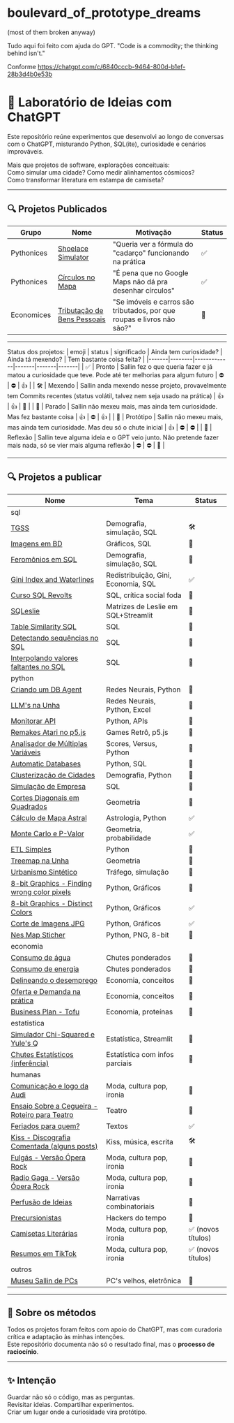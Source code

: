 # boulevard_of_prototype_dreams
(most of them broken anyway)

Tudo aqui foi feito com ajuda do GPT.
"Code is a commodity; the thinking behind isn't."

Conforme https://chatgpt.com/c/6840cccb-9464-800d-b1ef-28b3d4b0e53b

# 🧪 Laboratório de Ideias com ChatGPT

Este repositório reúne experimentos que desenvolvi ao longo de conversas com o ChatGPT, misturando Python, SQL(ite), curiosidade e cenários improváveis.

Mais que projetos de software, explorações conceituais:  
Como simular uma cidade? Como medir alinhamentos cósmicos?  
Como transformar literatura em estampa de camiseta?

---

## 🔍 Projetos Publicados

| Grupo | Nome | Motivação | Status |
|-------|------|------|--------|
| Pythonices | [Shoelace Simulator](./exatas/python/shoelace-simulator) | "Queria ver a fórmula do "cadarço" funcionando na prática | ✅ |
| Pythonices | [Círculos no Mapa](./exatas/python/map-circles) | "É pena que no Google Maps não dá pra desenhar círculos" | ✅ |
| Economices | [Tributação de Bens Pessoais](./humanas/economia/tributacao-bens-pessoais) | "Se imóveis e carros são tributados, por que roupas e livros não são?" | 🧠 |

---

Status dos projetos:
| emoji | status | significado | Ainda tem curiosidade? | Ainda tá mexendo? | Tem bastante coisa feita? |
|-------|--------|-------------|-------|-------|-------|
| ✅ | Pronto | Sallin fez o que queria fazer e já matou a curiosidade que teve. Pode até ter melhorias para algum futuro | ⛔ | ⛔ | 👍 |
| 🛠️ | Mexendo | Sallin anda mexendo nesse projeto, provavelmente tem Commits recentes (status volátil, talvez nem seja usado na prática) | 👍 | 👍 | 🤷 |
| 👕 | Parado | Sallin não mexeu mais, mas ainda tem curiosidade. Mas fez bastante coisa | 👍 | ⛔ | 👍 |
| 🧪 | Protótipo | Sallin não mexeu mais, mas ainda tem curiosidade. Mas deu só o chute inicial | 👍 | ⛔ | ⛔ |
| 🧠 | Reflexão | Sallin teve alguma ideia e o GPT veio junto. Não pretende fazer mais nada, só se vier mais alguma reflexão | ⛔ | ⛔ | 🤷 |

---

## 🔍 Projetos a publicar

| Nome | Tema | Status |
|------|------|--------|
|sql||
| [TGSS](./exatas/sql/tgss) | Demografia, simulação, SQL | 🛠️ |
| [Imagens em BD](./exatas/sql/db-image) | Gráficos, SQL | 🧪 |
| [Feromônios em SQL](./exatas/sql/feromonios-sql) | Demografia, simulação, SQL | 🧠 |
| [Gini Index and Waterlines](./exatas/sql/gini-waterline) | Redistribuição, Gini, Economia, SQL | ✅ |
| [Curso SQL Revolts](./exatas/sql/sql-revolts) | SQL, crítica social foda | 👕 | 
| [SQLeslie](./exatas/sql/sqleslie) | Matrizes de Leslie em SQL+Streamlit | 🧪 |
| [Table Similarity SQL](./exatas/sql/table-similarity) | SQL | 👕 |
| [Detectando sequências no SQL](./exatas/sql/sequence-detection-sql) | SQL | 👕 |
| [Interpolando valores faltantes no SQL](./exatas/sql/value-interpolation-sql) | SQL | 👕 |
|python||
| [Criando um DB Agent](./exatas/python/ia/criando-db-agent) | Redes Neurais, Python | 👕 |
| [LLM's na Unha](./exatas/python/ia/llms-na-unha) | Redes Neurais, Python, Excel | 👕 |
| [Monitorar API](./exatas/python/api-monitor) | Python, APIs | 🧪 |
| [Remakes Atari no p5.js](./exatas/python/atari-p5js) | Games Retrô, p5.js | 👕 |
| [Analisador de Múltiplas Variáveis](./exatas/python/multiple-variable-analyzer) | Scores, Versus, Python | 🧪 |
| [Automatic Databases](./exatas/python/automatic-databases) | Python, SQL | 👕 |
| [Clusterização de Cidades](./exatas/python/city-clustering) | Demografia, Python | 🧪 |
| [Simulação de Empresa](./exatas/python/corporation-simulation) | SQL | 🧪 |
| [Cortes Diagonais em Quadrados](./exatas/python/cortes-diagonais-quadrados) | Geometria | 🧪 |
| [Cálculo de Mapa Astral](./exatas/python/mapa-astral) | Astrologia, Python | ✅ |
| [Monte Carlo e P-Valor](./exatas/python/monte-carlo-alinhamentos) | Geometria, probabilidade | ✅ |
| [ETL Simples](./exatas/python/simple-etl) | Python | 🧪 |
| [Treemap na Unha](./exatas/python/treemap-na-unha) | Geometria | 🧪 |
| [Urbanismo Sintético](./exatas/python/urbanismo-sintetico) | Tráfego, simulação | 🧪 |
| [8-bit Graphics - Finding wrong color pixels](./exatas/python/nes-map-stitcher/8bit-graphics-tools-pixels) | Python, Gráficos | 🧪 |
| [8-bit Graphics - Distinct Colors](./exatas/python/nes-map-stitcher/8bit-graphics-tools-distinct) | Python, Gráficos | ✅ |
| [Corte de Imagens JPG](./exatas/python/nes-map-stitcher/8bit-graphics-tools-cuts) | Python, Gráficos | ✅ |
| [Nes Map Sticher](./exatas/python/nes-map-stitcher) | Python, PNG, 8-bit | 🧪 |
|economia||
| [Consumo de água](./humanas/economia/consumo-agua) | Chutes ponderados | 🧠 |
| [Consumo de energia](./humanas/economia/consumo-energia) | Chutes ponderados | 🧠 |
| [Delineando o desemprego](./humanas/economia/desemprego-conceitos) | Economia, conceitos | 🧠 |
| [Oferta e Demanda na prática](./humanas/economia/oferta-demanda-pratica) | Economia, conceitos | 🧠 |
| [Business Plan - Tofu](./humanas/economia/tofu-master) | Economia, proteínas | 🧠 |
|estatistica||
| [Simulador Chi-Squared e Yule's Q](./exatas/estatistica/chi-squared-yules-q) | Estatística, Streamlit | 👕 |
| [Chutes Estatísticos (inferência)](./exatas/estatistica/chutes-estatisticos) | Estatística com infos parciais | 👕 |
|humanas||
| [Comunicação e logo da Audi](./humanas/arte/comunicacao-audi) | Moda, cultura pop, ironia | 🧠 |
| [Ensaio Sobre a Cegueira - Roteiro para Teatro](./humanas/arte/ensaio-sobre-cegueira) | Teatro | 👕 |
| [Feriados para quem?](./humanas/arte/feriados-pra-quem) | Textos | ✅ |
| [Kiss - Discografia Comentada (alguns posts)](./humanas/arte/kiss-discografia) | Kiss, música, escrita | 🛠️ |
| [Fulgás - Versão Ópera Rock](./humanas/arte/opera-rock-fulgas) | Moda, cultura pop, ironia | 👕 |
| [Radio Gaga - Versão Ópera Rock](./humanas/arte/opera-rock-radio-gaga) | Moda, cultura pop, ironia | 👕 |
| [Perfusão de Ideias](./humanas/arte/perfusao-de-ideias) | Narrativas combinatoriais | 🧪 |
| [Precursionistas](./humanas/arte/precursionistas) | Hackers do tempo | 🧪 |
| [Camisetas Literárias](./humanas/arte/thisrts-literarias) | Moda, cultura pop, ironia | ✅ (novos títulos) |
| [Resumos em TikTok](./humanas/arte/tiktok-literature) | Moda, cultura pop, ironia | ✅ (novos títulos) |
|outros||
| [Museu Sallin de PCs](./exatas/outros/museu-sallin-pcs) | PC's velhos, eletrônica | 👕 |

---

## 🤖 Sobre os métodos

Todos os projetos foram feitos com apoio do ChatGPT, mas com curadoria crítica e adaptação às minhas intenções.  
Este repositório documenta não só o resultado final, mas o **processo de raciocínio**.

---

## ✨ Intenção

Guardar não só o código, mas as perguntas.  
Revisitar ideias. Compartilhar experimentos.  
Criar um lugar onde a curiosidade vira protótipo.
